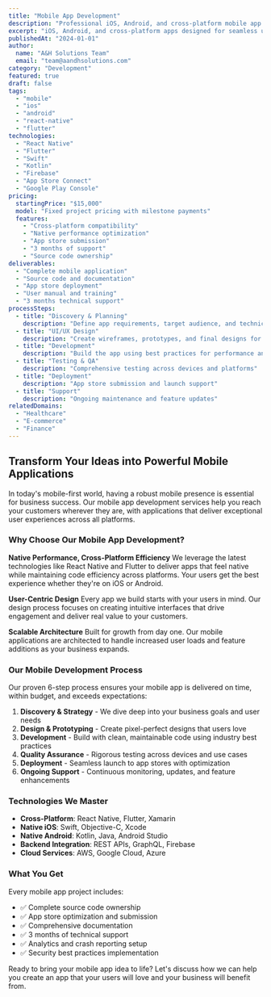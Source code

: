 ```yaml
---
title: "Mobile App Development"
description: "Professional iOS, Android, and cross-platform mobile app development services designed for seamless user experiences and future growth."
excerpt: "iOS, Android, and cross-platform apps designed for seamless user experiences and future growth."
publishedAt: "2024-01-01"
author:
  name: "A&H Solutions Team"
  email: "team@aandhsolutions.com"
category: "Development"
featured: true
draft: false
tags:
  - "mobile"
  - "ios"
  - "android"
  - "react-native"
  - "flutter"
technologies:
  - "React Native"
  - "Flutter"
  - "Swift"
  - "Kotlin"
  - "Firebase"
  - "App Store Connect"
  - "Google Play Console"
pricing:
  startingPrice: "$15,000"
  model: "Fixed project pricing with milestone payments"
  features:
    - "Cross-platform compatibility"
    - "Native performance optimization"
    - "App store submission"
    - "3 months of support"
    - "Source code ownership"
deliverables:
  - "Complete mobile application"
  - "Source code and documentation"
  - "App store deployment"
  - "User manual and training"
  - "3 months technical support"
processSteps:
  - title: "Discovery & Planning"
    description: "Define app requirements, target audience, and technical specifications"
  - title: "UI/UX Design"
    description: "Create wireframes, prototypes, and final designs for optimal user experience"
  - title: "Development"
    description: "Build the app using best practices for performance and scalability"
  - title: "Testing & QA"
    description: "Comprehensive testing across devices and platforms"
  - title: "Deployment"
    description: "App store submission and launch support"
  - title: "Support"
    description: "Ongoing maintenance and feature updates"
relatedDomains:
  - "Healthcare"
  - "E-commerce"
  - "Finance"
---
```


## Transform Your Ideas into Powerful Mobile Applications

In today's mobile-first world, having a robust mobile presence is essential for business success. Our mobile app development services help you reach your customers wherever they are, with applications that deliver exceptional user experiences across all platforms.

### Why Choose Our Mobile App Development?

**Native Performance, Cross-Platform Efficiency**
We leverage the latest technologies like React Native and Flutter to deliver apps that feel native while maintaining code efficiency across platforms. Your users get the best experience whether they're on iOS or Android.

**User-Centric Design**
Every app we build starts with your users in mind. Our design process focuses on creating intuitive interfaces that drive engagement and deliver real value to your customers.

**Scalable Architecture**
Built for growth from day one. Our mobile applications are architected to handle increased user loads and feature additions as your business expands.

### Our Mobile Development Process

Our proven 6-step process ensures your mobile app is delivered on time, within budget, and exceeds expectations:

1. **Discovery & Strategy** - We dive deep into your business goals and user needs
2. **Design & Prototyping** - Create pixel-perfect designs that users love
3. **Development** - Build with clean, maintainable code using industry best practices
4. **Quality Assurance** - Rigorous testing across devices and use cases
5. **Deployment** - Seamless launch to app stores with optimization
6. **Ongoing Support** - Continuous monitoring, updates, and feature enhancements

### Technologies We Master

- **Cross-Platform**: React Native, Flutter, Xamarin
- **Native iOS**: Swift, Objective-C, Xcode
- **Native Android**: Kotlin, Java, Android Studio
- **Backend Integration**: REST APIs, GraphQL, Firebase
- **Cloud Services**: AWS, Google Cloud, Azure

### What You Get

Every mobile app project includes:
- ✅ Complete source code ownership
- ✅ App store optimization and submission
- ✅ Comprehensive documentation
- ✅ 3 months of technical support
- ✅ Analytics and crash reporting setup
- ✅ Security best practices implementation

Ready to bring your mobile app idea to life? Let's discuss how we can help you create an app that your users will love and your business will benefit from.